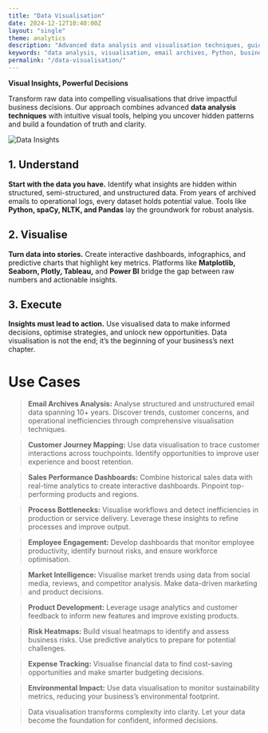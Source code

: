 ```yaml
---
title: "Data Visualisation"
date: 2024-12-12T10:40:00Z
layout: "single"
theme: analytics
description: "Advanced data analysis and visualisation techniques, guided by Dr Wajid Khan from London and Islamabad."
keywords: "data analysis, visualisation, email archives, Python, business insights, analytics"
permalink: "/data-visualisation/"
---
```



**Visual Insights, Powerful Decisions**

Transform raw data into compelling visualisations that drive impactful business decisions. Our approach combines advanced **data analysis techniques** with intuitive visual tools, helping you uncover hidden patterns and build a foundation of truth and clarity.

![Data Insights](/images/wk003.jpg)

## 1. **Understand**

**Start with the data you have.** Identify what insights are hidden within structured, semi-structured, and unstructured data. From years of archived emails to operational logs, every dataset holds potential value. Tools like **Python, spaCy, NLTK, and Pandas** lay the groundwork for robust analysis.

## 2. **Visualise**

**Turn data into stories.** Create interactive dashboards, infographics, and predictive charts that highlight key metrics. Platforms like **Matplotlib, Seaborn, Plotly, Tableau,** and **Power BI** bridge the gap between raw numbers and actionable insights.

## 3. **Execute**

**Insights must lead to action.** Use visualised data to make informed decisions, optimise strategies, and unlock new opportunities. Data visualisation is not the end; it’s the beginning of your business’s next chapter.

# Use Cases

> **Email Archives Analysis:** Analyse structured and unstructured email data spanning 10+ years. Discover trends, customer concerns, and operational inefficiencies through comprehensive visualisation techniques.

> **Customer Journey Mapping:** Use data visualisation to trace customer interactions across touchpoints. Identify opportunities to improve user experience and boost retention.

> **Sales Performance Dashboards:** Combine historical sales data with real-time analytics to create interactive dashboards. Pinpoint top-performing products and regions.

> **Process Bottlenecks:** Visualise workflows and detect inefficiencies in production or service delivery. Leverage these insights to refine processes and improve output.

> **Employee Engagement:** Develop dashboards that monitor employee productivity, identify burnout risks, and ensure workforce optimisation.

> **Market Intelligence:** Visualise market trends using data from social media, reviews, and competitor analysis. Make data-driven marketing and product decisions.

> **Product Development:** Leverage usage analytics and customer feedback to inform new features and improve existing products.

> **Risk Heatmaps:** Build visual heatmaps to identify and assess business risks. Use predictive analytics to prepare for potential challenges.

> **Expense Tracking:** Visualise financial data to find cost-saving opportunities and make smarter budgeting decisions.

> **Environmental Impact:** Use data visualisation to monitor sustainability metrics, reducing your business’s environmental footprint.

> Data visualisation transforms complexity into clarity. Let your data become the foundation for confident, informed decisions.
